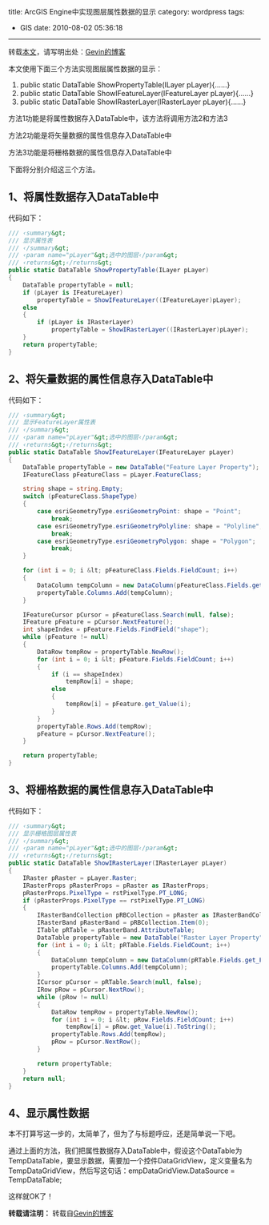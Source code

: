 title: ArcGIS Engine中实现图层属性数据的显示
category: wordpress
tags:
- GIS
date: 2010-08-02 05:36:18
---

转载[本文](http://blog.igevin.info/archives/133)，请写明出处：[Gevin的博客](http://blog.igevin.info/archives/133)

本文使用下面三个方法实现图层属性数据的显示：

1.  public static DataTable ShowPropertyTable(ILayer pLayer){……}
2.  public static DataTable ShowIFeatureLayer(IFeatureLayer pLayer){……}
3.  public static DataTable ShowIRasterLayer(IRasterLayer pLayer){……}

方法1功能是将属性数据存入DataTable中，该方法将调用方法2和方法3

方法2功能是将矢量数据的属性信息存入DataTable中

方法3功能是将栅格数据的属性信息存入DataTable中

下面将分别介绍这三个方法。<span id="more-133"></span>

## 1、将属性数据存入DataTable中

代码如下：

```csharp
/// ‹summary&gt;
/// 显示属性表
/// ‹/summary&gt;
/// ‹param name="pLayer"&gt;选中的图层‹/param&gt;
/// ‹returns&gt;‹/returns&gt;
public static DataTable ShowPropertyTable(ILayer pLayer)
{
    DataTable propertyTable = null;
    if (pLayer is IFeatureLayer)
        propertyTable = ShowIFeatureLayer((IFeatureLayer)pLayer);
    else
    {
        if (pLayer is IRasterLayer)
            propertyTable = ShowIRasterLayer((IRasterLayer)pLayer);
    }
    return propertyTable;
}
```

## 2、将矢量数据的属性信息存入DataTable中

代码如下：

```csharp
/// ‹summary&gt;
/// 显示FeatureLayer属性表
/// ‹/summary&gt;
/// ‹param name="pLayer"&gt;选中的图层‹/param&gt;
/// ‹returns&gt;‹/returns&gt;
public static DataTable ShowIFeatureLayer(IFeatureLayer pLayer)
{
    DataTable propertyTable = new DataTable("Feature Layer Property");
    IFeatureClass pFeatureClass = pLayer.FeatureClass;

    string shape = string.Empty;
    switch (pFeatureClass.ShapeType)
    {
        case esriGeometryType.esriGeometryPoint: shape = "Point";
            break;
        case esriGeometryType.esriGeometryPolyline: shape = "Polyline";
            break;
        case esriGeometryType.esriGeometryPolygon: shape = "Polygon";
            break;
    }

    for (int i = 0; i &lt; pFeatureClass.Fields.FieldCount; i++)
    {
        DataColumn tempColumn = new DataColumn(pFeatureClass.Fields.get_Field(i).Name);
        propertyTable.Columns.Add(tempColumn);
    }

    IFeatureCursor pCursor = pFeatureClass.Search(null, false);
    IFeature pFeature = pCursor.NextFeature();
    int shapeIndex = pFeature.Fields.FindField("shape");
    while (pFeature != null)
    {
        DataRow tempRow = propertyTable.NewRow();
        for (int i = 0; i &lt; pFeature.Fields.FieldCount; i++)
        {
            if (i == shapeIndex)
                tempRow[i] = shape;
            else
            {
                tempRow[i] = pFeature.get_Value(i);
            }
        }
        propertyTable.Rows.Add(tempRow);
        pFeature = pCursor.NextFeature();
    }

    return propertyTable;
}
```

## 3、将栅格数据的属性信息存入DataTable中

代码如下：

```csharp
/// ‹summary&gt;
/// 显示栅格图层属性表
/// ‹/summary&gt;
/// ‹param name="pLayer"&gt;选中的图层‹/param&gt;
/// ‹returns&gt;‹/returns&gt;
public static DataTable ShowIRasterLayer(IRasterLayer pLayer)
{
    IRaster pRaster = pLayer.Raster;
    IRasterProps pRasterProps = pRaster as IRasterProps;
    pRasterProps.PixelType = rstPixelType.PT_LONG;
    if (pRasterProps.PixelType == rstPixelType.PT_LONG)
    {
        IRasterBandCollection pRBCollection = pRaster as IRasterBandCollection;
        IRasterBand pRasterBand = pRBCollection.Item(0);
        ITable pRTable = pRasterBand.AttributeTable;
        DataTable propertyTable = new DataTable("Raster Layer Property");
        for (int i = 0; i &lt; pRTable.Fields.FieldCount; i++)
        {
            DataColumn tempColumn = new DataColumn(pRTable.Fields.get_Field(i).Name);
            propertyTable.Columns.Add(tempColumn);
        }
        ICursor pCursor = pRTable.Search(null, false);
        IRow pRow = pCursor.NextRow();
        while (pRow != null)
        {
            DataRow tempRow = propertyTable.NewRow();
            for (int i = 0; i &lt; pRow.Fields.FieldCount; i++)
                tempRow[i] = pRow.get_Value(i).ToString();
            propertyTable.Rows.Add(tempRow);
            pRow = pCursor.NextRow();
        }

        return propertyTable;
    }
    return null;
}
```

## 4、显示属性数据

本不打算写这一步的，太简单了，但为了与标题呼应，还是简单说一下吧。

通过上面的方法，我们把属性数据存入DataTable中，假设这个DataTable为TempDataTable，要显示数据，需要加一个控件DataGridView，定义变量名为TempDataGridView，然后写这句话：empDataGridView.DataSource = TempDataTable;

这样就OK了！


**转载请注明：** 转载自[Gevin的博客](http://blog.igevin.info/)
